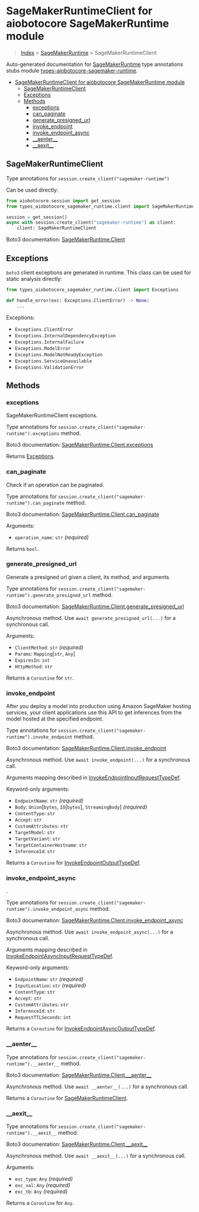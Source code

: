 <a id="sagemakerruntimeclient-for-aiobotocore-sagemakerruntime-module"></a>

# SageMakerRuntimeClient for aiobotocore SageMakerRuntime module

> [Index](../README.md) > [SageMakerRuntime](./README.md) >
> SageMakerRuntimeClient

Auto-generated documentation for
[SageMakerRuntime](https://boto3.amazonaws.com/v1/documentation/api/latest/reference/services/sagemaker-runtime.html#SageMakerRuntime)
type annotations stubs module
[types-aiobotocore-sagemaker-runtime](https://pypi.org/project/types-aiobotocore-sagemaker-runtime/).

- [SageMakerRuntimeClient for aiobotocore SageMakerRuntime module](#sagemakerruntimeclient-for-aiobotocore-sagemakerruntime-module)
  - [SageMakerRuntimeClient](#sagemakerruntimeclient)
  - [Exceptions](#exceptions)
  - [Methods](#methods)
    - [exceptions](#exceptions)
    - [can_paginate](#can_paginate)
    - [generate_presigned_url](#generate_presigned_url)
    - [invoke_endpoint](#invoke_endpoint)
    - [invoke_endpoint_async](#invoke_endpoint_async)
    - [\_\_aenter\_\_](#__aenter__)
    - [\_\_aexit\_\_](#__aexit__)

<a id="sagemakerruntimeclient"></a>

## SageMakerRuntimeClient

Type annotations for `session.create_client("sagemaker-runtime")`

Can be used directly:

```python
from aiobotocore.session import get_session
from types_aiobotocore_sagemaker_runtime.client import SageMakerRuntimeClient

session = get_session()
async with session.create_client("sagemaker-runtime") as client:
    client: SageMakerRuntimeClient
```

Boto3 documentation:
[SageMakerRuntime.Client](https://boto3.amazonaws.com/v1/documentation/api/latest/reference/services/sagemaker-runtime.html#SageMakerRuntime.Client)

<a id="exceptions"></a>

## Exceptions

`boto3` client exceptions are generated in runtime. This class can be used for
static analysis directly:

```python
from types_aiobotocore_sagemaker_runtime.client import Exceptions

def handle_error(exc: Exceptions.ClientError) -> None:
    ...
```

Exceptions:

- `Exceptions.ClientError`
- `Exceptions.InternalDependencyException`
- `Exceptions.InternalFailure`
- `Exceptions.ModelError`
- `Exceptions.ModelNotReadyException`
- `Exceptions.ServiceUnavailable`
- `Exceptions.ValidationError`

<a id="methods"></a>

## Methods

<a id="exceptions"></a>

### exceptions

SageMakerRuntimeClient exceptions.

Type annotations for `session.create_client("sagemaker-runtime").exceptions`
method.

Boto3 documentation:
[SageMakerRuntime.Client.exceptions](https://boto3.amazonaws.com/v1/documentation/api/latest/reference/services/sagemaker-runtime.html#SageMakerRuntime.Client.exceptions)

Returns [Exceptions](#exceptions).

<a id="can\_paginate"></a>

### can_paginate

Check if an operation can be paginated.

Type annotations for `session.create_client("sagemaker-runtime").can_paginate`
method.

Boto3 documentation:
[SageMakerRuntime.Client.can_paginate](https://boto3.amazonaws.com/v1/documentation/api/latest/reference/services/sagemaker-runtime.html#SageMakerRuntime.Client.can_paginate)

Arguments:

- `operation_name`: `str` *(required)*

Returns `bool`.

<a id="generate\_presigned\_url"></a>

### generate_presigned_url

Generate a presigned url given a client, its method, and arguments.

Type annotations for
`session.create_client("sagemaker-runtime").generate_presigned_url` method.

Boto3 documentation:
[SageMakerRuntime.Client.generate_presigned_url](https://boto3.amazonaws.com/v1/documentation/api/latest/reference/services/sagemaker-runtime.html#SageMakerRuntime.Client.generate_presigned_url)

Asynchronous method. Use `await generate_presigned_url(...)` for a synchronous
call.

Arguments:

- `ClientMethod`: `str` *(required)*
- `Params`: `Mapping`\[`str`, `Any`\]
- `ExpiresIn`: `int`
- `HttpMethod`: `str`

Returns a `Coroutine` for `str`.

<a id="invoke\_endpoint"></a>

### invoke_endpoint

After you deploy a model into production using Amazon SageMaker hosting
services, your client applications use this API to get inferences from the
model hosted at the specified endpoint.

Type annotations for
`session.create_client("sagemaker-runtime").invoke_endpoint` method.

Boto3 documentation:
[SageMakerRuntime.Client.invoke_endpoint](https://boto3.amazonaws.com/v1/documentation/api/latest/reference/services/sagemaker-runtime.html#SageMakerRuntime.Client.invoke_endpoint)

Asynchronous method. Use `await invoke_endpoint(...)` for a synchronous call.

Arguments mapping described in
[InvokeEndpointInputRequestTypeDef](./type_defs.md#invokeendpointinputrequesttypedef).

Keyword-only arguments:

- `EndpointName`: `str` *(required)*
- `Body`: `Union`\[`bytes`, `IO`\[`bytes`\], `StreamingBody`\] *(required)*
- `ContentType`: `str`
- `Accept`: `str`
- `CustomAttributes`: `str`
- `TargetModel`: `str`
- `TargetVariant`: `str`
- `TargetContainerHostname`: `str`
- `InferenceId`: `str`

Returns a `Coroutine` for
[InvokeEndpointOutputTypeDef](./type_defs.md#invokeendpointoutputtypedef).

<a id="invoke\_endpoint\_async"></a>

### invoke_endpoint_async

.

Type annotations for
`session.create_client("sagemaker-runtime").invoke_endpoint_async` method.

Boto3 documentation:
[SageMakerRuntime.Client.invoke_endpoint_async](https://boto3.amazonaws.com/v1/documentation/api/latest/reference/services/sagemaker-runtime.html#SageMakerRuntime.Client.invoke_endpoint_async)

Asynchronous method. Use `await invoke_endpoint_async(...)` for a synchronous
call.

Arguments mapping described in
[InvokeEndpointAsyncInputRequestTypeDef](./type_defs.md#invokeendpointasyncinputrequesttypedef).

Keyword-only arguments:

- `EndpointName`: `str` *(required)*
- `InputLocation`: `str` *(required)*
- `ContentType`: `str`
- `Accept`: `str`
- `CustomAttributes`: `str`
- `InferenceId`: `str`
- `RequestTTLSeconds`: `int`

Returns a `Coroutine` for
[InvokeEndpointAsyncOutputTypeDef](./type_defs.md#invokeendpointasyncoutputtypedef).

<a id="\_\_aenter\_\_"></a>

### \_\_aenter\_\_

Type annotations for `session.create_client("sagemaker-runtime").__aenter__`
method.

Boto3 documentation:
[SageMakerRuntime.Client.\_\_aenter\_\_](https://boto3.amazonaws.com/v1/documentation/api/latest/reference/services/sagemaker-runtime.html#SageMakerRuntime.Client.__aenter__)

Asynchronous method. Use `await __aenter__(...)` for a synchronous call.

Returns a `Coroutine` for [SageMakerRuntimeClient](#sagemakerruntimeclient).

<a id="\_\_aexit\_\_"></a>

### \_\_aexit\_\_

Type annotations for `session.create_client("sagemaker-runtime").__aexit__`
method.

Boto3 documentation:
[SageMakerRuntime.Client.\_\_aexit\_\_](https://boto3.amazonaws.com/v1/documentation/api/latest/reference/services/sagemaker-runtime.html#SageMakerRuntime.Client.__aexit__)

Asynchronous method. Use `await __aexit__(...)` for a synchronous call.

Arguments:

- `exc_type`: `Any` *(required)*
- `exc_val`: `Any` *(required)*
- `exc_tb`: `Any` *(required)*

Returns a `Coroutine` for `Any`.
